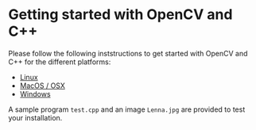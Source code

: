 # Getting started with OpenCV and C++

Please follow the following inststructions to get started with OpenCV and C++
for the different platforms:

- [Linux](install-linux.md)
- [MacOS / OSX](install-mac.md)
- [Windows](install-windows.md)

A sample program `test.cpp` and an image `Lenna.jpg` are provided to test your installation.